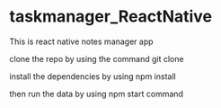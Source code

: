 # taskmanager_ReactNative
This is react native notes manager app

clone the repo by using the command   git clone 

install the dependencies by using npm install

then run the data by using npm start command 
